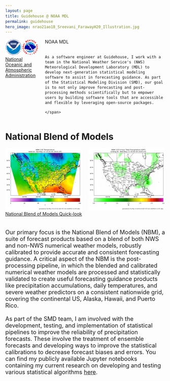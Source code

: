 ```yaml
---
layout: page
title: Guidehouse @ NOAA MDL
permalink: guidehouse
hero_image: nrao21ao18_Sreevani_FarawayH20_Illustration.jpg
---
```



<div class="columns is-mobile is-centered is-vcentered">
  <div class="column is-one-third">
    <img src="NOAANWSLogos.png">
<div class="caption">
<a href="weather.gov">National Oceanic and Atmospheric Administration</a>
</div>
  </div>
  <div class="column">
    <span class="title">NOAA MDL</span><br>
    <span class="subtitle">
    <br>
    <dl>
  
	As a software engineer at Guidehouse, I work with a team in the National Weather Service's (NWS) Meteorological Development Laboratory (MDL) to develop next-generation statistical modeling software to assist in forecasting guidance. As part of the Statistical Modeling Division (SMD), our goal is to not only improve forecasting and post-processing methods scientifically but to empower users by building software tools that are accessible and flexible by leveraging open-source packages. 

</dl>

    </span>
  </div>
</div>


<div class="block">
<h1>National Blend of Models</h1>
</div>
<div class="columns is-center">
  <div class="column is-half">
<img style="float: center;" src="NBM_temp.png" width="500">
</div>
<div class="column is-half">
<img style="float: center;" src="NBM_qpf.png" width="500">
</div>
</div>
<div class="caption">
<a href="https://blend.mdl.nws.noaa.gov/nbm-images">National Blend of Models Quick-look</a>
</div>


<div>
<p style="font-size: 18px">
<br>
Our primary focus is the National Blend of Models (NBM), a suite of forecast products based on a blend of both NWS and non-NWS numerical weather models, robustly calibrated to provide accurate and consistent forecasting guidance. A critical aspect of the NBM is the post-processing pipeline, in which the blended and calibrated numerical weather models are processed and statistically validated to create useful forecasting guidance products like precipitation accumulations, daily temperatures, and severe weather predictors on a consistent nationwide grid, covering the continental US, Alaska, Hawaii, and Puerto Rico. 

<br>
<br>
As part of the SMD team, I am involved with the development, testing, and implementation of statistical pipelines to improve the reliability of precipitation forecasts. These involve the treatment of ensemble forecasts and developing ways to improve the statistical calibrations to decrease forecast biases and errors. You can find my publicly available Jupyter notebooks containing my current research on developing and testing various statistical algorithms <a href="https://github.com/SidneyLower-NOAA">here</a>.  

</p>
</div>


